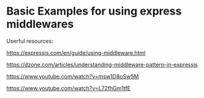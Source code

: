 # Basic Examples for using express middlewares

Userful resources:

https://expressjs.com/en/guide/using-middleware.html

https://dzone.com/articles/understanding-middleware-pattern-in-expressjs

https://www.youtube.com/watch?v=msw1D8oSw5M

https://www.youtube.com/watch?v=L72fhGm1tfE
